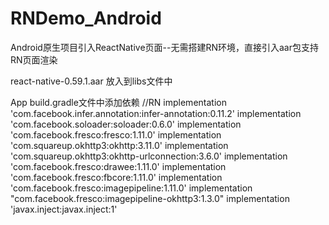 # RNDemo_Android
Android原生项目引入ReactNative页面--无需搭建RN环境，直接引入aar包支持RN页面渲染

react-native-0.59.1.aar 放入到libs文件中

App build.gradle文件中添加依赖
//RN
    implementation 'com.facebook.infer.annotation:infer-annotation:0.11.2'
    implementation 'com.facebook.soloader:soloader:0.6.0'
    implementation 'com.facebook.fresco:fresco:1.11.0'
    implementation 'com.squareup.okhttp3:okhttp:3.11.0'
    implementation 'com.squareup.okhttp3:okhttp-urlconnection:3.6.0'
    implementation 'com.facebook.fresco:drawee:1.11.0'
    implementation 'com.facebook.fresco:fbcore:1.11.0'
    implementation 'com.facebook.fresco:imagepipeline:1.11.0'
    implementation "com.facebook.fresco:imagepipeline-okhttp3:1.3.0"
    implementation 'javax.inject:javax.inject:1'
